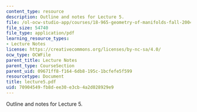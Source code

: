 ```yaml
---
content_type: resource
description: Outline and notes for Lecture 5.
file: /ol-ocw-studio-app/courses/18-965-geometry-of-manifolds-fall-2004/70904549fb8dee30e3cb4a2d028929e9_lecture5.pdf
file_size: 54740
file_type: application/pdf
learning_resource_types:
- Lecture Notes
license: https://creativecommons.org/licenses/by-nc-sa/4.0/
ocw_type: OCWFile
parent_title: Lecture Notes
parent_type: CourseSection
parent_uid: 09671ff8-f164-6db8-195c-1bcfefe5f599
resourcetype: Document
title: lecture5.pdf
uid: 70904549-fb8d-ee30-e3cb-4a2d028929e9
---
```

Outline and notes for Lecture 5.